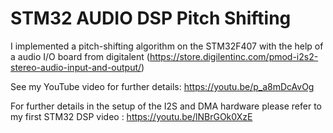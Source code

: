 # STM32 AUDIO DSP Pitch Shifting

I implemented a pitch-shifting algorithm on the STM32F407 with the help of a audio I/O board from digitalent (https://store.digilentinc.com/pmod-i2s2-stereo-audio-input-and-output/)

See my YouTube video for further details: https://youtu.be/p_a8mDcAvOg

For further details in the setup of the I2S and DMA hardware please refer to my first STM32 DSP video : https://youtu.be/lNBrGOk0XzE
